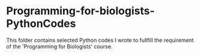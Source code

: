 # Programming-for-biologists-PythonCodes

This folder contains selected Python codes I wrote to fullfill the requirement of the 'Programming for Biologists' course. 
